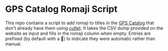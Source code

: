 # GPS Catalog Romaji Script

This repo contains a script to add romaji to titles in the [GPS Catalog][] that don't already have them using [cutlet][]. It takes the CSV dump provided on the website as input and fills in the romaji column when empty. Entries are prefixed (by default with a 🤖) to indicate they were automatic rather than manual.

[cutlet]: https://github.com/polm/cutlet
[GPS Catalog]: https://www.gamepres.org/overview/archive-list/
